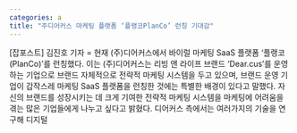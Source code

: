 ```yaml
---
categories: a
title: "주디어커스 마케팅 플랫폼 ‘플랭코PlanCo’ 런칭 기대감"
---
```

[잡포스트] 김진호 기자 = 현재 (주)디어커스에서 바이럴 마케팅 SaaS 플랫폼 ‘플랭코(PlanCo)’를 런칭했다. 이는 (주)디어커스는 리빙 앤 라이프 브랜드 ‘Dear.cus’를 운영하는 기업으로 브랜드 자체적으로 전략적 마케팅 시스템을 두고 있으며, 브랜드 운영 기업이 갑작스레 마케팅 SaaS 플랫폼을 런칭한 것에는 특별한 배경이 있다고 말했다. 자신의 브랜드를 성장시키는 데 크게 기여한 전략적 마케팅 시스템을 마케팅에 어려움을 겪는 많은 기업들에게 나누고 싶다고 밝혔다. 디어커스 측에서는 여러가지의 기술을 연구해 디지털